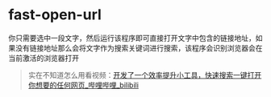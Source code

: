 # fast-open-url
你只需要选中一段文字，然后运行该程序即可直接打开文字中包含的链接地址，如果没有链接地址那么会将文字作为搜索关键词进行搜索，该程序会识别浏览器会在当前激活的浏览器打开



> 实在不知道怎么用看视频：[开发了一个效率提升小工具，快速搜索一键打开你想要的任何网页_哔哩哔哩_bilibili](https://www.bilibili.com/video/BV1ne4y1e72W/)
